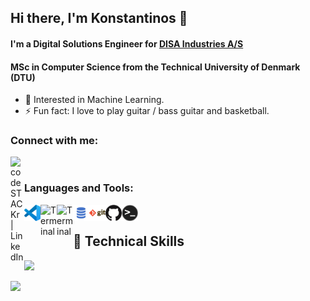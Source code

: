 ## Hi there, I'm Konstantinos 👋 


#### I'm a Digital Solutions Engineer for [DISA Industries A/S][website]
#### MSc in Computer Science from the Technical University of Denmark (DTU)


- 🔭 Interested in Machine Learning.
- ⚡ Fun fact: I love to play guitar / bass guitar and basketball.

### Connect with me:

[<img align="left" alt="codeSTACKr | LinkedIn" width="22px" src="https://raw.githubusercontent.com/yushi1007/yushi1007/main/images/linkedin.svg" />][linkedin]
<br />
### Languages and Tools:

[<img align="left" alt="Visual Studio Code" width="26px" src="https://raw.githubusercontent.com/github/explore/80688e429a7d4ef2fca1e82350fe8e3517d3494d/topics/visual-studio-code/visual-studio-code.png" />][raw]
[<img align="left" alt="Terminal" width="26px" src="https://i.postimg.cc/pdHX0Yh0/python.png)](https://postimg.cc/pmsHrjB8" />][raw]
[<img align="left" alt="Terminal" width="26px" src="https://i.postimg.cc/Qd0hbGDM/spyder.png)](https://postimg.cc/bZD7y5sX" />][raw]
[<img align="left" alt="SQL" width="26px" src="https://raw.githubusercontent.com/github/explore/80688e429a7d4ef2fca1e82350fe8e3517d3494d/topics/sql/sql.png" />][raw]
[<img align="left" alt="Git" width="26px" src="https://raw.githubusercontent.com/github/explore/80688e429a7d4ef2fca1e82350fe8e3517d3494d/topics/git/git.png" />][raw]
[<img align="left" alt="GitHub" width="26px" src="https://raw.githubusercontent.com/github/explore/78df643247d429f6cc873026c0622819ad797942/topics/github/github.png" />][raw]
[<img align="left" alt="Terminal" width="26px" src="https://raw.githubusercontent.com/github/explore/80688e429a7d4ef2fca1e82350fe8e3517d3494d/topics/terminal/terminal.png" />][raw]
<br />

## 💼 Technical Skills

![](https://img.shields.io/badge/Code-Python-informational?style=flat&logo=python&color=61DAFB)

![](https://img.shields.io/badge/Code-PostgreSQL-informational?style=flat&logo=PostgreSQL&color=336791)

<br />

[website]: https://www.disagroup.com/en-gb/
[linkedin]: https://www.linkedin.com/in/kspyr/
[raw]: https://github.com/kspyrikos 
